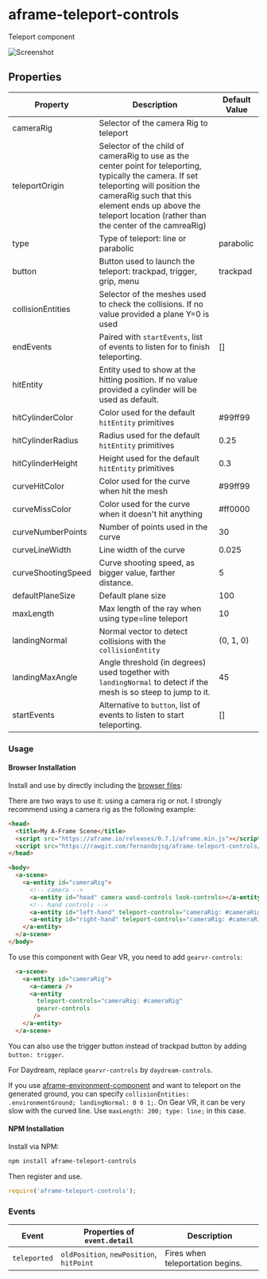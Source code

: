 # aframe-teleport-controls

Teleport component

![Screenshot](https://github.com/fernandojsg/aframe-teleport-controls/raw/master/teleport.png)

## Properties

| Property    | Description                     | Default Value    |
| --------    | -----------                     | -------------    |
| cameraRig       | Selector of the camera Rig to teleport         |    |
| teleportOrigin | Selector of the child of cameraRig to use as the center point for teleporting, typically the camera. If set teleporting will position the cameraRig such that this element ends up above the teleport location (rather than the center of the camreaRig) |    |
| type       | Type of teleport: line or parabolic         | parabolic   |
| button       | Button used to launch the teleport: trackpad, trigger, grip, menu         | trackpad   |
| collisionEntities | Selector of the meshes used to check the collisions. If no value provided a plane Y=0 is used |  |
| endEvents | Paired with `startEvents`, list of events to listen for to finish teleporting.| []            |
| hitEntity | Entity used to show at the hitting position. If no value provided a cylinder will be used as default. |           |
| hitCylinderColor | Color used for the default `hitEntity` primitives | #99ff99          |
| hitCylinderRadius | Radius used for the default `hitEntity` primitives | 0.25          |
| hitCylinderHeight | Height used for the default `hitEntity` primitives | 0.3 |
| curveHitColor | Color used for the curve when hit the mesh | #99ff99          |
| curveMissColor | Color used for the curve when it doesn't hit anything | #ff0000          |
| curveNumberPoints | Number of points used in the curve | 30          |
| curveLineWidth | Line width of the curve | 0.025          |
| curveShootingSpeed | Curve shooting speed, as bigger value, farther distance. | 5          |
| defaultPlaneSize | Default plane size | 100 |
| maxLength | Max length of the ray when using type=line teleport | 10 |
| landingNormal | Normal vector to detect collisions with the `collisionEntity` | (0, 1, 0)          |
| landingMaxAngle | Angle threshold (in degrees) used together with `landingNormal` to detect if the mesh is so steep to jump to it. | 45          |
| startEvents | Alternative to `button`, list of events to listen to start teleporting.| [] |

### Usage

#### Browser Installation

Install and use by directly including the [browser files](dist):

There are two ways to use it: using a camera rig or not. I strongly recommend using a camera rig as the following example:

```html
<head>
  <title>My A-Frame Scene</title>
  <script src="https://aframe.io/releases/0.7.1/aframe.min.js"></script>
  <script src="https://rawgit.com/fernandojsg/aframe-teleport-controls/master/dist/aframe-teleport-controls.min.js"></script>
</head>

<body>
  <a-scene>
    <a-entity id="cameraRig">
      <!-- camera -->
      <a-entity id="head" camera wasd-controls look-controls></a-entity>
      <!-- hand controls -->
      <a-entity id="left-hand" teleport-controls="cameraRig: #cameraRig; teleportOrigin: #head;"></a-entity>
      <a-entity id="right-hand" teleport-controls="cameraRig: #cameraRig; teleportOrigin: #head;"></a-entity>
    </a-entity>
  </a-scene>
</body>
```

To use this component with Gear VR, you need to add `gearvr-controls`:

```html
  <a-scene>
    <a-entity id="cameraRig">
      <a-camera />
      <a-entity
        teleport-controls="cameraRig: #cameraRig"
        gearvr-controls
       />
    </a-entity>
  </a-scene>
```

You can also use the trigger button instead of trackpad button by adding `button: trigger`.

For Daydream, replace `gearvr-controls` by `daydream-controls`.

If you use [aframe-environment-component](https://github.com/feiss/aframe-environment-component)
and want to teleport on the generated ground, you can
specify `collisionEntities: .environmentGround; landingNormal: 0 0 1;`.
On Gear VR, it can be very slow with the curved line. Use `maxLength: 200; type: line;` in this case.


#### NPM Installation

Install via NPM:

```bash
npm install aframe-teleport-controls
```

Then register and use.

```js
require('aframe-teleport-controls');
```

### Events

| Event      | Properties of `event.detail`             | Description                      |
|------------|------------------------------------------|----------------------------------|
| `teleported` | `oldPosition`, `newPosition`, `hitPoint` | Fires when teleportation begins. |
